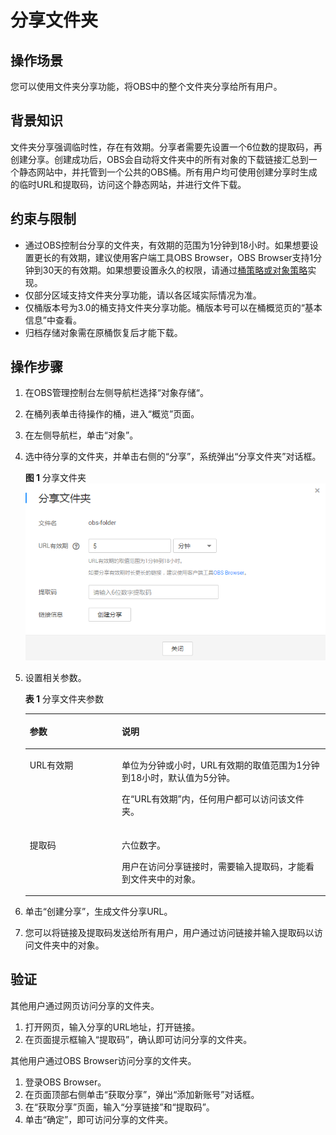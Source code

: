 # 分享文件夹<a name="obs_03_0104"></a>

## 操作场景<a name="section10566111319376"></a>

您可以使用文件夹分享功能，将OBS中的整个文件夹分享给所有用户。

## 背景知识<a name="section11953161812519"></a>

文件夹分享强调临时性，存在有效期。分享者需要先设置一个6位数的提取码，再创建分享。创建成功后，OBS会自动将文件夹中的所有对象的下载链接汇总到一个静态网站中，并托管到一个公共的OBS桶。所有用户均可使用创建分享时生成的临时URL和提取码，访问这个静态网站，并进行文件下载。

## 约束与限制<a name="section1524379204718"></a>

-   通过OBS控制台分享的文件夹，有效期的范围为1分钟到18小时。如果想要设置更长的有效期，建议使用客户端工具OBS Browser，OBS Browser支持1分钟到30天的有效期。如果想要设置永久的权限，请通过[桶策略或对象策略](桶策略和对象策略.md)实现。
-   仅部分区域支持文件夹分享功能，请以各区域实际情况为准。
-   仅桶版本号为3.0的桶支持文件夹分享功能。桶版本号可以在桶概览页的“基本信息”中查看。
-   归档存储对象需在原桶恢复后才能下载。

## 操作步骤<a name="section108671646205416"></a>

1.  在OBS管理控制台左侧导航栏选择“对象存储“。
2.  在桶列表单击待操作的桶，进入“概览”页面。
3.  在左侧导航栏，单击“对象”。
4.  选中待分享的文件夹，并单击右侧的“分享”，系统弹出“分享文件夹”对话框。

    **图 1**  分享文件夹<a name="fig1860019372427"></a>  
    ![](figures/分享文件夹.png "分享文件夹")

5.  设置相关参数。

    **表 1**  分享文件夹参数

    <a name="table139308145911"></a>
    <table><thead align="left"><tr id="row1693191125913"><th class="cellrowborder" valign="top" width="30.680000000000003%" id="mcps1.2.3.1.1"><p id="p179311013590"><a name="p179311013590"></a><a name="p179311013590"></a>参数</p>
    </th>
    <th class="cellrowborder" valign="top" width="69.32000000000001%" id="mcps1.2.3.1.2"><p id="p1893121135916"><a name="p1893121135916"></a><a name="p1893121135916"></a>说明</p>
    </th>
    </tr>
    </thead>
    <tbody><tr id="row9931511596"><td class="cellrowborder" valign="top" width="30.680000000000003%" headers="mcps1.2.3.1.1 "><p id="p1893111165917"><a name="p1893111165917"></a><a name="p1893111165917"></a>URL有效期</p>
    </td>
    <td class="cellrowborder" valign="top" width="69.32000000000001%" headers="mcps1.2.3.1.2 "><p id="p20931111175917"><a name="p20931111175917"></a><a name="p20931111175917"></a>单位为分钟或小时，URL有效期的取值范围为1分钟到18小时，默认值为5分钟。</p>
    <p id="p378212018317"><a name="p378212018317"></a><a name="p378212018317"></a>在“URL有效期”内，任何用户都可以访问该文件夹。</p>
    </td>
    </tr>
    <tr id="row593115111597"><td class="cellrowborder" valign="top" width="30.680000000000003%" headers="mcps1.2.3.1.1 "><p id="p293181125912"><a name="p293181125912"></a><a name="p293181125912"></a>提取码</p>
    </td>
    <td class="cellrowborder" valign="top" width="69.32000000000001%" headers="mcps1.2.3.1.2 "><p id="p1193181195917"><a name="p1193181195917"></a><a name="p1193181195917"></a>六位数字。</p>
    <p id="p1217022419441"><a name="p1217022419441"></a><a name="p1217022419441"></a>用户在访问分享链接时，需要输入提取码，才能看到文件夹中的对象。</p>
    </td>
    </tr>
    </tbody>
    </table>

6.  单击“创建分享”，生成文件分享URL。
7.  您可以将链接及提取码发送给所有用户，用户通过访问链接并输入提取码以访问文件夹中的对象。

## 验证<a name="section622319167587"></a>

其他用户通过网页访问分享的文件夹。

1.  打开网页，输入分享的URL地址，打开链接。
2.  在页面提示框输入“提取码”，确认即可访问分享的文件夹。

其他用户通过OBS Browser访问分享的文件夹。

1.  登录OBS Browser。
2.  在页面顶部右侧单击“获取分享”，弹出“添加新账号”对话框。
3.  在“获取分享”页面，输入“分享链接”和“提取码”。
4.  单击“确定”，即可访问分享的文件夹。

